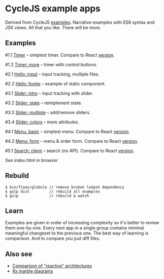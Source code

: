 # CycleJS example apps

Derived from CycleJS [examples](https://github.com/staltz/cycle/tree/master/examples/).
Narrative examples with ES6 syntax and JSX views. All that you like.
There will be more.

## Examples

\#1.1 [Timer](https://github.com/ivan-kleshnin/cyclejs-examples/tree/master/dist/1.1-timer) – simplest timer. Compare to React [version](http://tutorialzine.com/2014/07/5-practical-examples-for-learning-facebooks-react-framework/).

\#1.2 [Timer: more](https://github.com/ivan-kleshnin/cyclejs-examples/tree/master/dist/1.2-timer-more) – timer with control buttons.

\#2.1 [Hello: input](https://github.com/ivan-kleshnin/cyclejs-examples/tree/master/dist/2.1-hello-input) – input tracking, multiple files.

\#2.2 [Hello: footer](https://github.com/ivan-kleshnin/cyclejs-examples/tree/master/dist/2.1-hello-footer) – example of static component.

\#3.1 [Slider: intro](https://github.com/ivan-kleshnin/cyclejs-examples/tree/master/dist/3.1-slider-intro) – input tracking with slider.

\#3.2 [Slider: state](https://github.com/ivan-kleshnin/cyclejs-examples/tree/master/dist/3.2-slider-state) – reimplement state.

\#3.3 [Slider: multiple](https://github.com/ivan-kleshnin/cyclejs-examples/tree/master/dist/3.3-slider-multiple) – add/remove sliders.

\#3.4 [Slider: colors](https://github.com/ivan-kleshnin/cyclejs-examples/tree/master/dist/3.4-slider-colors) – more attributes.

\#4.1 [Menu: basic](https://github.com/ivan-kleshnin/cyclejs-examples/tree/master/dist/4.1-menu-basic) – simplest menu. Compare to React [version](http://tutorialzine.com/2014/07/5-practical-examples-for-learning-facebooks-react-framework/).

\#4.2 [Menu: form](https://github.com/ivan-kleshnin/cyclejs-examples/tree/master/dist/4.1-menu-form) – menu & order form. Compare to React [version](http://tutorialzine.com/2014/07/5-practical-examples-for-learning-facebooks-react-framework/).

\#5.1 [Search: client](https://github.com/ivan-kleshnin/cyclejs-examples/tree/master/dist/5.1-search-client) – search (no API). Compare to React [version](http://tutorialzine.com/2014/07/5-practical-examples-for-learning-facebooks-react-framework/).

*See index.html in browser*

## Rebuild

```
$ bin/fixes/globule // remove broken lodash dependency
$ gulp dist         // rebuild all examples
$ gulp              // rebuild & watch
```

## Learn

Examples are given in order of increasing complexity so it's better to review them one-by-one.
Every next app in a single group contains minimal meaningful changeset to the previous one.
The best way of learning is comparison. And to compare you just diff files.

## Also see

* [Comparison of "reactive" architectures](https://github.com/Paqmind/reactive)
* [Rx marble diagrams](http://rxmarbles.com)